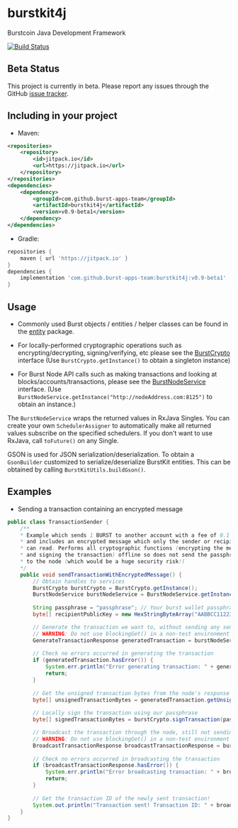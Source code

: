 # burstkit4j

Burstcoin Java Development Framework

[![Build Status](https://travis-ci.com/harry1453/burstkit4j.svg?token=YRshfVv1szv21KJ3KRSM&branch=master)](https://travis-ci.com/harry1453/burstkit4j)

## Beta Status

This project is currently in beta. Please report any issues through the GitHub [issue tracker](https://github.com/burst-apps-team/burstkit4j/issues).

## Including in your project

* Maven:

```xml
<repositories>
	<repository>
	    <id>jitpack.io</id>
	    <url>https://jitpack.io</url>
	</repository>
</repositories>
<dependencies>
    <dependency>
	    <groupId>com.github.burst-apps-team</groupId>
	    <artifactId>burstkit4j</artifactId>
	    <version>v0.9-beta1</version>
	</dependency>
</dependencies>
```

* Gradle:

```gradle
repositories {
	maven { url 'https://jitpack.io' }
}
dependencies {
	implementation 'com.github.burst-apps-team:burstkit4j:v0.9-beta1'
}
```

## Usage

* Commonly used Burst objects / entities / helper classes can be found in the [entity](burstKit/src/main/java/burst/kit/entity) package.

* For locally-performed cryptographic operations such as encrypting/decrypting, signing/verifying, etc please see the [BurstCrypto](burstKit/src/main/java/burst/kit/burst/BurstCrypto.java) interface (Use `BurstCrypto.getInstance()` to obtain a singleton instance)

* For Burst Node API calls such as making transactions and looking at blocks/accounts/transactions, please see the [BurstNodeService](burstKit/src/main/java/burst/kit/service/BurstNodeService.java) interface. (Use `BurstNodeService.getInstance("http://nodeAddress.com:8125")` to obtain an instance.)

The `BurstNodeService` wraps the returned values in RxJava Singles. You can create your own `SchedulerAssigner` to automatically make all returned values subscribe on the specified schedulers. If you don't want to use RxJava, call `toFuture()` on any Single.

GSON is used for JSON serialization/deserialization. To obtain a `GsonBuilder` customized to serialize/deserialize BurstKit entities. This can be obtained by calling `BurstKitUtils.buildGson()`.

## Examples

* Sending a transaction containing an encrypted message

```java
public class TransactionSender {
    /**
    * Example which sends 1 BURST to another account with a fee of 0.1 BURST
    * and includes an encrypted message which only the sender or recipient
    * can read. Performs all cryptographic functions (encrypting the message
    * and signing the transaction) offline so does not send the passphrase
    * to the node (which would be a huge security risk!)
    */
    public void sendTransactionWithEncryptedMessage() {
        // Obtain handles to services
        BurstCrypto burstCrypto = BurstCrypto.getInstance();
        BurstNodeService burstNodeService = BurstNodeService.getInstance("https://wallet.dev.burst-test.net");
        
        String passphrase = "passphrase"; // Your burst wallet passphrase
        byte[] recipientPublicKey = new HexStringByteArray("AABBCC112233").getBytes(); // Recipient public key

        // Generate the transaction we want to, without sending any sensitive information to the node
        // WARNING: Do not use blockingGet() in a non-test environment as it blocks the current thread until a response is received or the request times out.
        GenerateTransactionResponse generatedTransaction = burstNodeService.generateTransactionWithEncryptedMessage(burstCrypto.getBurstAddressFromPublic(recipientPublicKey), burstCrypto.getPublicKey(passphrase), BurstValue.fromBurst(1), BurstValue.fromBurst(0.1), 1440, burstCrypto.encryptTextMessage("Sent from burstkit4j!", passphrase, recipientPublicKey)).blockingGet();
        
        // Check no errors occurred in generating the transaction
        if (generatedTransaction.hasError()) {
            System.err.println("Error generating transaction: " + generatedTransaction.getErrorDescription());
            return;
        }
        
        // Get the unsigned transaction bytes from the node's response
        byte[] unsignedTransactionBytes = generatedTransaction.getUnsignedTransactionBytes().getBytes();
        
        // Locally sign the transaction using our passphrase
        byte[] signedTransactionBytes = burstCrypto.signTransaction(passphrase, unsignedTransactionBytes);

        // Broadcast the transaction through the node, still not sending it any sensitive information
        // WARNING: Do not use blockingGet() in a non-test environment as it blocks the current thread until a response is received or the request times out.
        BroadcastTransactionResponse broadcastTransactionResponse = burstNodeService.broadcastTransaction(signedTransactionBytes).blockingGet();
        
        // Check no errors occurred in broadcasting the transaction
        if (broadcastTransactionResponse.hasError()) {
            System.err.println("Error broadcasting transaction: " + broadcastTransactionResponse.getErrorDescription());
            return;
        }
        
        // Get the transaction ID of the newly sent transaction!
        System.out.println("Transaction sent! Transaction ID: " + broadcastTransactionResponse.getTransactionID().getID());
    }
}
``` 
